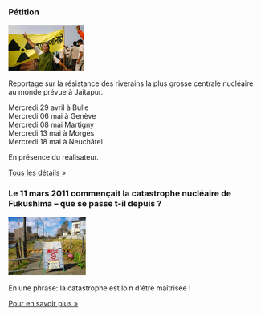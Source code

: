 ### Pétition

[![Jaitapur live](jaitapur.jpg)](actualite/nouvelles/20150417-jaitapur-live)  

Reportage sur la résistance des riverains la plus grosse centrale nucléaire au monde prévue à Jaitapur.

Mercredi 29 avril à Bulle  
Mercredi 06 mai à Genève   
Mercredi 08 mai Martigny   
Mercredi 13 mai à Morges   
Mercredi 18 mai à Neuchâtel  

En présence du réalisateur.

[Tous les détails »](actualite/nouvelles/20150417-jaitapur-live)

### Le 11 mars 2011 commençait la catastrophe nucléaire de Fukushima – que se passe t-il depuis ?

![Fukushima trois ans après](fukushima.jpg)

En une phrase: la catastrophe est loin d'être maîtrisée !

[Pour en savoir plus »](actualite/nouvelles/20150304-11-mars-2011-fukushima)
